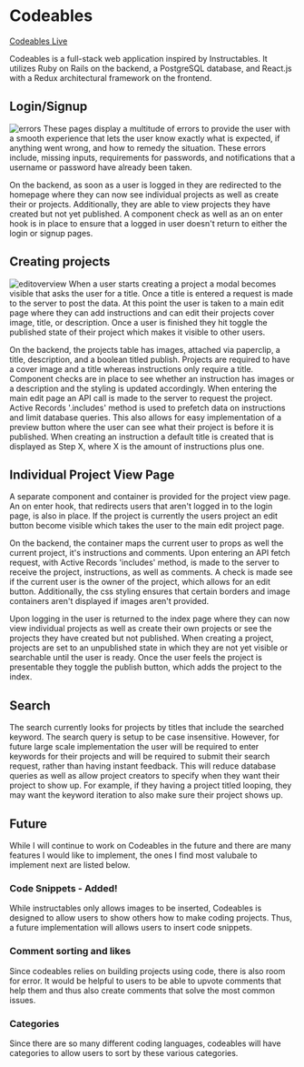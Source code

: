 
# Codeables

[Codeables Live][codeables]

[codeables]: http://www.codeables.ltd

Codeables is a full-stack web application inspired by Instructables. It utilizes Ruby on Rails on the backend, a PostgreSQL database, and React.js with a Redux architectural framework on the frontend.

## Login/Signup
![errors]
These pages display a multitude of errors to provide the user with a smooth experience that lets the user know exactly what is expected, if anything went wrong, and how to remedy the situation. These errors include, missing inputs, requirements for passwords, and notifications that a username or password have already been taken.

On the backend, as soon as a user is logged in they are redirected to the homepage where they can now see individual projects as well as create their or projects. Additionally, they are able to view projects they have created but not yet published. A component check as well as an on enter hook is in place to ensure that a logged in user doesn't return to either the login or signup pages.

## Creating projects
![editoverview]
When a user starts creating a project a modal becomes visible that asks the user for a title. Once a title is entered a request is made to the server to post the data. At this point the user is taken to a main edit page where they can add instructions and can edit their projects cover image, title, or description. Once a user is finished they hit toggle the published state of their project which makes it visible to other users.

On the backend, the projects table has images, attached via paperclip, a title, description, and a boolean titled publish. Projects are required to have a cover image and a title whereas instructions only require a title. Component checks are in place to see whether an instruction has images or a description and the styling is updated accordingly. When entering the main edit page an API call is made to the server to request the project. Active Records '.includes' method is used to prefetch data on instructions and limit database queries. This also allows for easy implementation of a preview button where the user can see what their project is before it is published. When creating an instruction a default title is created that is displayed as Step X, where X is the amount of instructions plus one.

## Individual Project View Page

A separate component and container is provided for the project view page. An on enter hook, that redirects users that aren't logged in to the login page, is also in place. If the project is currently the users project an edit button become visible which takes the user to the main edit project page.


On the backend, the container maps the current user to props as well the current project, it's instructions and comments. Upon entering an API fetch request, with Active Records 'includes' method, is made to the server to receive the project, instructions, as well as comments. A check is made see if the current user is the owner of the project, which allows for an edit button. Additionally, the css styling ensures that certain borders and image containers aren't displayed if images aren't provided.


Upon logging in the user is returned to the index page where they can now view individual projects as well as create their own projects or see the projects they have created but not published. When creating a project, projects are set to an unpublished state in which they are not yet visible or searchable until the user is ready. Once the user feels the project is presentable they toggle the publish button, which adds the project to the index.


## Search

The search currently looks for projects by titles that include the searched keyword. The search query is setup to be case insensitive. However, for future large scale implementation the user will be required to enter keywords for their projects and will be required to submit their search request, rather than having instant feedback. This will reduce database queries as well as allow project creators to specify when they want their project to show up. For example, if they having a project titled looping, they may want the keyword iteration to also make sure their project shows up.


## Future

While I will continue to work on Codeables in the future and there are many features I would like to implement, the ones I find most valubale to implement next are listed below.

### Code Snippets - Added!
While instructables only allows images to be inserted, Codeables is designed to allow users to show others how to make coding projects. Thus, a future implementation will allows users to insert code snippets.

### Comment sorting and likes

Since codeables relies on building projects using code, there is also room for error. It would be helpful to users to be able to upvote comments that help them and thus also create comments that solve the most common issues.

### Categories

Since there are so many different coding languages, codeables will have categories to allow users to sort by these various categories.

[errors]: https://s3.amazonaws.com/codeables-DEV/sample_errors.png
[editoverview]: https://s3.amazonaws.com/codeables-DEV/seeds/edit_overview.png
